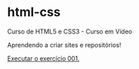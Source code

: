 # html-css
 Curso de HTML5 e CSS3 - Curso em Vídeo

 Aprendendo a criar sites e repositórios!

<a href="https://dcalixxto.github.io/html-css.teste/exercicios/ex010/index.html"> Executar o exercício 001.